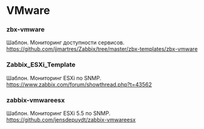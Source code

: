# VMware

### zbx-vmware
Шаблон. Мониторинг доступности сервисов. https://github.com/jjmartres/Zabbix/tree/master/zbx-templates/zbx-vmware

### Zabbix_ESXi_Template
Шаблон. Мониторинг ESXi по SNMP. https://www.zabbix.com/forum/showthread.php?t=43562

### zabbix-vmwareesx
Шаблон. Мониторинг ESXi 5.5 по SNMP. https://github.com/jensdepuydt/zabbix-vmwareesx


